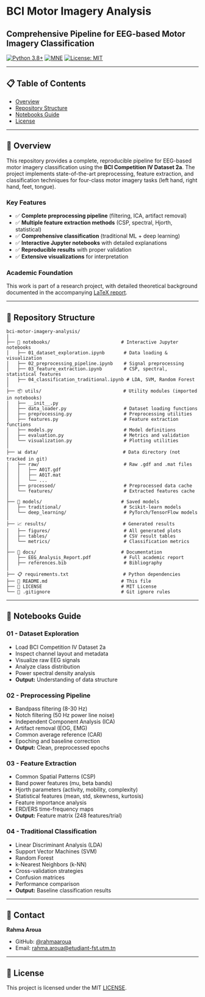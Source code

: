 # BCI Motor Imagery Analysis
## Comprehensive Pipeline for EEG-based Motor Imagery Classification

[![Python 3.8+](https://img.shields.io/badge/python-3.8+-blue.svg)](https://www.python.org/downloads/)
[![MNE](https://img.shields.io/badge/MNE-1.0+-orange.svg)](https://mne.tools/)
[![License: MIT](https://img.shields.io/badge/License-MIT-yellow.svg)](https://opensource.org/licenses/MIT)

---

## 📋 Table of Contents
- [Overview](#overview)
- [Repository Structure](#repository-structure)
- [Notebooks Guide](#notebooks-guide)
- [License](#license)

---

## 🧠 Overview

This repository provides a complete, reproducible pipeline for EEG-based motor imagery classification using the **BCI Competition IV Dataset 2a**. The project implements state-of-the-art preprocessing, feature extraction, and classification techniques for four-class motor imagery tasks (left hand, right hand, feet, tongue).

### Key Features
- ✅ **Complete preprocessing pipeline** (filtering, ICA, artifact removal)
- ✅ **Multiple feature extraction methods** (CSP, spectral, Hjorth, statistical)
- ✅ **Comprehensive classification** (traditional ML + deep learning)
- ✅ **Interactive Jupyter notebooks** with detailed explanations
- ✅ **Reproducible results** with proper validation
- ✅ **Extensive visualizations** for interpretation

### Academic Foundation
This work is part of a research project, with detailed theoretical background documented in the accompanying [LaTeX report](docs/EEG_Analysis_Report.pdf).

---

## 📁 Repository Structure

```
bci-motor-imagery-analysis/
│
├── 📓 notebooks/                          # Interactive Jupyter notebooks
│   ├── 01_dataset_exploration.ipynb       # Data loading & visualization
│   ├── 02_preprocessing_pipeline.ipynb    # Signal preprocessing
│   ├── 03_feature_extraction.ipynb        # CSP, spectral, statistical features
│   ├── 04_classification_traditional.ipynb # LDA, SVM, Random Forest
│
├── 📦 utils/                              # Utility modules (imported in notebooks)
│   ├── __init__.py
│   ├── data_loader.py                     # Dataset loading functions
│   ├── preprocessing.py                   # Preprocessing utilities
│   ├── features.py                        # Feature extraction functions
│   ├── models.py                          # Model definitions
│   ├── evaluation.py                      # Metrics and validation
│   └── visualization.py                   # Plotting utilities
│
├── 📊 data/                               # Data directory (not tracked in git)
│   ├── raw/                               # Raw .gdf and .mat files
│   │   ├── A01T.gdf
│   │   ├── A01T.mat
│   │   └── ...
│   ├── processed/                         # Preprocessed data cache
│   └── features/                          # Extracted features cache
│
├── 🎯 models/                             # Saved models
│   ├── traditional/                       # Scikit-learn models
│   └── deep_learning/                     # PyTorch/TensorFlow models
│
├── 📈 results/                            # Generated results
│   ├── figures/                           # All generated plots
│   ├── tables/                            # CSV result tables
│   └── metrics/                           # Classification metrics
│
├── 📄 docs/                               # Documentation
│   ├── EEG_Analysis_Report.pdf            # Full academic report
│   ├── references.bib                     # Bibliography
│
├── 📋 requirements.txt                    # Python dependencies
├── 📖 README.md                           # This file
├── 📜 LICENSE                             # MIT License
└── 🙈 .gitignore                          # Git ignore rules
```
---

## 📓 Notebooks Guide

### 01 - Dataset Exploration
- Load BCI Competition IV Dataset 2a
- Inspect channel layout and metadata
- Visualize raw EEG signals
- Analyze class distribution
- Power spectral density analysis
- **Output:** Understanding of data structure

### 02 - Preprocessing Pipeline
- Bandpass filtering (8-30 Hz)
- Notch filtering (50 Hz power line noise)
- Independent Component Analysis (ICA)
- Artifact removal (EOG, EMG)
- Common average reference (CAR)
- Epoching and baseline correction
- **Output:** Clean, preprocessed epochs

### 03 - Feature Extraction
- Common Spatial Patterns (CSP)
- Band power features (mu, beta bands)
- Hjorth parameters (activity, mobility, complexity)
- Statistical features (mean, std, skewness, kurtosis)
- Feature importance analysis
- ERD/ERS time-frequency maps
- **Output:** Feature matrix (248 features/trial)

### 04 - Traditional Classification
- Linear Discriminant Analysis (LDA)
- Support Vector Machines (SVM)
- Random Forest
- k-Nearest Neighbors (k-NN)
- Cross-validation strategies
- Confusion matrices
- Performance comparison
- **Output:** Baseline classification results

---

## 📧 Contact

**Rahma Aroua**
- GitHub: [@rahmaaroua](https://github.com/rahmaaroua)
- Email: rahma.aroua@etudiant-fst.utm.tn

---

## 📜 License

This project is licensed under the MIT [LICENSE](LICENSE).
